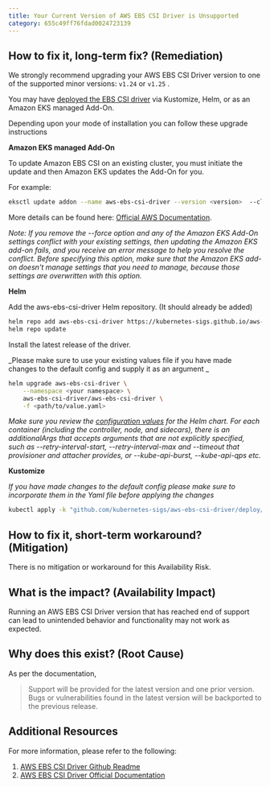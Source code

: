 ```yaml
---
title: Your Current Version of AWS EBS CSI Driver is Unsupported
category: 655c49ff76fdad0024723139
---
```


## How to fix it, long-term fix? (Remediation)

We strongly recommend upgrading your AWS EBS CSI Driver version to one of the supported minor versions: `v1.24` or `v1.25` . 

You may have [deployed the EBS CSI driver](https://github.com/kubernetes-sigs/aws-ebs-csi-driver/blob/master/docs/install.md#deploy-driver) via Kustomize, Helm, or as an Amazon EKS managed Add-On.

Depending upon your mode of installation you can follow these upgrade instructions 

**Amazon EKS managed Add-On**

To update Amazon EBS CSI on an existing cluster, you must initiate the update and then Amazon EKS updates the Add-On for you.

For example:

```bash shell
eksctl update addon --name aws-ebs-csi-driver --version <version>  --cluster <your cluster name> --force
```

More details can be found here: [Official AWS Documentation](https://docs.aws.amazon.com/eks/latest/userguide/managing-ebs-csi.html).

_Note: If you remove the --force option and any of the Amazon EKS Add-On settings conflict with your existing settings, then updating the Amazon EKS add-on fails, and you receive an error message to help you resolve the conflict. Before specifying this option, make sure that the Amazon EKS add-on doesn't manage settings that you need to manage, because those settings are overwritten with this option._

**Helm**

Add the aws-ebs-csi-driver Helm repository. (It should already be added)

```bash shell
helm repo add aws-ebs-csi-driver https://kubernetes-sigs.github.io/aws-ebs-csi-driver
helm repo update
```

Install the latest release of the driver.

_Please make sure to use your existing values file if you have made changes to the default config and supply it as an argument _

```bash shell
helm upgrade aws-ebs-csi-driver \
    --namespace <your namespace> \
    aws-ebs-csi-driver/aws-ebs-csi-driver \
    -f <path/to/value.yaml>
```

_Make sure you review the [configuration values](https://github.com/kubernetes-sigs/aws-ebs-csi-driver/blob/master/charts/aws-ebs-csi-driver/values.yaml) for the Helm chart. For each container (including the controller, node, and sidecars), there is an additionalArgs that accepts arguments that are not explicitly specified, such as --retry-interval-start, --retry-interval-max and --timeout that provisioner and attacher provides, or --kube-api-burst, --kube-api-qps etc._

**Kustomize**

_If you have made changes to the default config please make sure to incorporate them in the Yaml file before applying the changes_

```bash shell
kubectl apply -k "github.com/kubernetes-sigs/aws-ebs-csi-driver/deploy/kubernetes/overlays/stable/?ref=release-1.23"
```

## How to fix it, short-term workaround? (Mitigation)

There is no mitigation or workaround for this Availability Risk.

## What is the impact? (Availability Impact)

Running an AWS EBS CSI Driver version that has reached end of support can lead to unintended behavior and functionality may not work as expected.

## Why does this exist? (Root Cause)

As per the documentation,

> Support will be provided for the latest version and one prior version. Bugs or vulnerabilities found in the latest version will be backported to the previous release.

## Additional Resources

For more information, please refer to the following:

1. [AWS EBS CSI Driver Github Readme](https://github.com/kubernetes-sigs/aws-ebs-csi-driver#support)
2. [AWS EBS CSI Driver Official Documentation](https://docs.aws.amazon.com/eks/latest/userguide/ebs-csi.html)